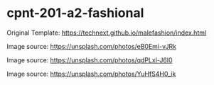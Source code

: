 # cpnt-201-a2-fashional

Original Template: https://technext.github.io/malefashion/index.html

Image source: https://unsplash.com/photos/eB0Emi-vJRk

Image source: https://unsplash.com/photos/qdPLxl-J6l0

Image source: https://unsplash.com/photos/YuHfS4H0_ik
